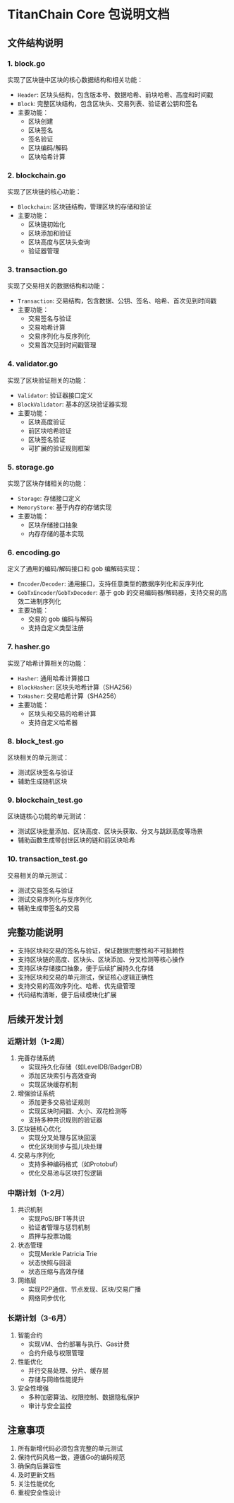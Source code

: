 # TitanChain Core 包说明文档

## 文件结构说明

### 1. block.go
实现了区块链中区块的核心数据结构和相关功能：
- `Header`: 区块头结构，包含版本号、数据哈希、前块哈希、高度和时间戳
- `Block`: 完整区块结构，包含区块头、交易列表、验证者公钥和签名
- 主要功能：
  - 区块创建
  - 区块签名
  - 签名验证
  - 区块编码/解码
  - 区块哈希计算

### 2. blockchain.go
实现了区块链的核心功能：
- `Blockchain`: 区块链结构，管理区块的存储和验证
- 主要功能：
  - 区块链初始化
  - 区块添加和验证
  - 区块高度与区块头查询
  - 验证器管理

### 3. transaction.go
实现了交易相关的数据结构和功能：
- `Transaction`: 交易结构，包含数据、公钥、签名、哈希、首次见到时间戳
- 主要功能：
  - 交易签名与验证
  - 交易哈希计算
  - 交易序列化与反序列化
  - 交易首次见到时间戳管理

### 4. validator.go
实现了区块验证相关的功能：
- `Validator`: 验证器接口定义
- `BlockValidator`: 基本的区块验证器实现
- 主要功能：
  - 区块高度验证
  - 前区块哈希验证
  - 区块签名验证
  - 可扩展的验证规则框架

### 5. storage.go
实现了区块存储相关的功能：
- `Storage`: 存储接口定义
- `MemoryStore`: 基于内存的存储实现
- 主要功能：
  - 区块存储接口抽象
  - 内存存储的基本实现

### 6. encoding.go
定义了通用的编码/解码接口和 gob 编解码实现：
- `Encoder`/`Decoder`: 通用接口，支持任意类型的数据序列化和反序列化
- `GobTxEncoder`/`GobTxDecoder`: 基于 gob 的交易编码器/解码器，支持交易的高效二进制序列化
- 主要功能：
  - 交易的 gob 编码与解码
  - 支持自定义类型注册

### 7. hasher.go
实现了哈希计算相关的功能：
- `Hasher`: 通用哈希计算接口
- `BlockHasher`: 区块头哈希计算（SHA256）
- `TxHasher`: 交易哈希计算（SHA256）
- 主要功能：
  - 区块头和交易的哈希计算
  - 支持自定义哈希器

### 8. block_test.go
区块相关的单元测试：
- 测试区块签名与验证
- 辅助生成随机区块

### 9. blockchain_test.go
区块链核心功能的单元测试：
- 测试区块批量添加、区块高度、区块头获取、分叉与跳跃高度等场景
- 辅助函数生成带创世区块的链和前区块哈希

### 10. transaction_test.go
交易相关的单元测试：
- 测试交易签名与验证
- 测试交易序列化与反序列化
- 辅助生成带签名的交易

## 完整功能说明
- 支持区块和交易的签名与验证，保证数据完整性和不可抵赖性
- 支持区块链的高度、区块头、区块添加、分叉检测等核心操作
- 支持区块存储接口抽象，便于后续扩展持久化存储
- 支持区块和交易的单元测试，保证核心逻辑正确性
- 支持交易的高效序列化、哈希、优先级管理
- 代码结构清晰，便于后续模块化扩展

## 后续开发计划

### 近期计划（1-2周）
1. 完善存储系统
   - 实现持久化存储（如LevelDB/BadgerDB）
   - 添加区块索引与高效查询
   - 实现区块缓存机制
2. 增强验证系统
   - 添加更多交易验证规则
   - 实现区块时间戳、大小、双花检测等
   - 支持多种共识规则的验证器
3. 区块链核心优化
   - 实现分叉处理与区块回滚
   - 优化区块同步与孤儿块处理
4. 交易与序列化
   - 支持多种编码格式（如Protobuf）
   - 优化交易池与区块打包逻辑

### 中期计划（1-2月）
1. 共识机制
   - 实现PoS/BFT等共识
   - 验证者管理与惩罚机制
   - 质押与投票功能
2. 状态管理
   - 实现Merkle Patricia Trie
   - 状态快照与回滚
   - 状态压缩与高效存储
3. 网络层
   - 实现P2P通信、节点发现、区块/交易广播
   - 网络同步优化

### 长期计划（3-6月）
1. 智能合约
   - 实现VM、合约部署与执行、Gas计费
   - 合约升级与权限管理
2. 性能优化
   - 并行交易处理、分片、缓存层
   - 存储与网络性能提升
3. 安全性增强
   - 多种加密算法、权限控制、数据隐私保护
   - 审计与安全监控

## 注意事项
1. 所有新增代码必须包含完整的单元测试
2. 保持代码风格一致，遵循Go的编码规范
3. 确保向后兼容性
4. 及时更新文档
5. 关注性能优化
6. 重视安全性设计 